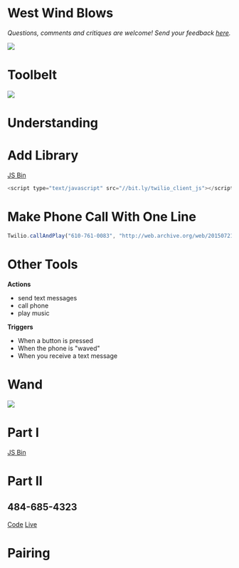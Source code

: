 # West Wind Blows

_Questions, comments and critiques are welcome! Send your feedback
[here](https://docs.google.com/forms/d/1IxbiDtyP-UOx3hRGu3o2I-iVll95xQ6I_pW8JS3TZ2k/viewform?entry.1677546962=The+west+wind+blows+workshop)._

![](http://uploads6.wikiart.org/images/winslow-homer/the-west-wind.jpg)

# Toolbelt

![](http://www.safetygirl.com/media/catalog/product/cache/2/image/9df78eab33525d08d6e5fb8d27136e95/c/g/cgbtlcp-19dp_pink_toolbelt_04.jpg)

# Understanding

# Add Library

[JS Bin](http://jsbin.com/fawuda/edit?html,css,js,output)

```js
<script type="text/javascript" src="//bit.ly/twilio_client_js"></script>
```

# Make Phone Call With One Line

```js
Twilio.callAndPlay("610-761-0083", "http://web.archive.org/web/20150721135511/http://www.nyan.cat/music/original.mp3")
```

# Other Tools

**Actions**

- send text messages
- call phone
- play music

**Triggers**

- When a button is pressed
- When the phone is "waved"
- When you receive a text message


# Wand

![](http://4vector.com/i/free-vector-magic-wand_101665_Magic_Wand.png)

# Part I

[JS Bin](http://output.jsbin.com/fawuda/35)

# Part II

## 484-685-4323

[Code](http://jsbin.com/fawuda/52/edit?js)
[Live](http://output.jsbin.com/fawuda/52)

# Pairing
